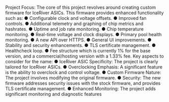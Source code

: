 Project Focus: The core of this project revolves around creating custom firmware for IceRiver ASICs. This firmware provides enhanced functionality such as:
●
Configurable clock and voltage offsets.
●
Improved fan controls.
●
Additional telemetry and graphing of chip metrics and hashrates.
●
Uptime and job rate monitoring.
●
Chip temperature monitoring.
●
Real-time voltage and clock displays.
●
Primary pool health monitoring.
●
A new API over HTTPS.
●
General UI improvements.
●
Stability and security enhancements.
●
TLS certificate management.
●
Healthcheck loop.
●
Fee structure which is currently 1% for the base version, and a commercial/hosting version with a 1.33% fee.
Key aspects to consider for the name:
●
IceRiver ASIC Specificity: The project is clearly tailored for IceRiver ASICs.
●
Overclocking Emphasis: A significant feature is the ability to overclock and control voltage.
●
Custom Firmware Nature: The project involves modifying the original firmware.
●
Security: The new firmware addresses security issues with the stock firmware, and provides TLS certificate management.
●
Enhanced Monitoring: The project adds significant monitoring and diagnostic features
